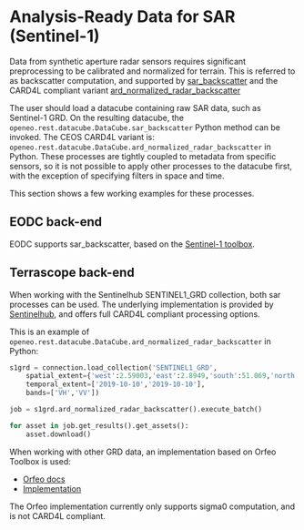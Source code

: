 # Analysis-Ready Data for SAR (Sentinel-1)

Data from synthetic aperture radar sensors requires significant preprocessing to be calibrated and normalized for terrain.
This is referred to as backscatter computation, and supported by
[sar_backscatter](https://processes.openeo.org/draft/#sar_backscatter) and the CARD4L compliant variant
[ard_normalized_radar_backscatter](https://processes.openeo.org/draft/#ard_normalized_radar_backscatter)

The user should load a datacube containing raw SAR data, such as Sentinel-1 GRD. On the resulting datacube, the
`openeo.rest.datacube.DataCube.sar_backscatter` Python method can be invoked. The CEOS CARD4L variant is:
`openeo.rest.datacube.DataCube.ard_normalized_radar_backscatter` in Python. These processes are tightly coupled to
metadata from specific sensors, so it is not possible to apply other processes to the datacube first,
with the exception of specifying filters in space and time.

This section shows a few working examples for these processes.

## EODC back-end

EODC supports sar_backscatter, based on the [Sentinel-1 toolbox](https://sentinel.esa.int/web/sentinel/toolboxes/sentinel-1).

## Terrascope back-end

When working with the Sentinelhub SENTINEL1_GRD collection, both sar processes can be used. The underlying implementation is
provided by [Sentinelhub](https://docs.sentinel-hub.com/api/latest/data/sentinel-1-grd/#processing-options), and offers full
CARD4L compliant processing options.

This is an example of `openeo.rest.datacube.DataCube.ard_normalized_radar_backscatter` in Python:

```python
s1grd = connection.load_collection('SENTINEL1_GRD',
    spatial_extent={'west':2.59003,'east':2.8949,'south':51.069,'north':51.2206},
    temporal_extent=['2019-10-10','2019-10-10'],
    bands=['VH','VV'])

job = s1grd.ard_normalized_radar_backscatter().execute_batch()

for asset in job.get_results().get_assets():
    asset.download()
```

When working with other GRD data, an implementation based on Orfeo Toolbox is used:

- [Orfeo docs](https://www.orfeo-toolbox.org/CookBook/Applications/app_SARCalibration.html)
- [Implementation](https://github.com/Open-EO/openeo-geopyspark-driver/blob/master/openeogeotrellis/collections/s1backscatter_orfeo.py)

The Orfeo implementation currently only supports sigma0 computation, and is not CARD4L compliant.
